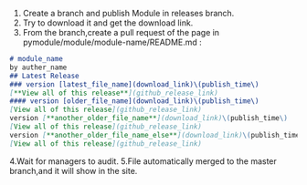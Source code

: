 1. Create a branch and publish Module in releases branch.
2. Try to download it and get the download link.
3. From the branch,create a pull request of the page in pymodule/module/module-name/README.md :
```markdown
# module_name
by auther_name
## Latest Release
### version [latest_file_name](download_link)\(publish_time\)  
[**View all of this release**](github_release_link)
#### version [older_file_name](download_link)\(publish_time\)  
[View all of this release](github_release_link)
version [**another_older_file_name**](download_link)\(publish_time\)  
[View all of this release](github_release_link)
version [**another_older_file_name_else**](download_link)\(publish_time\)  
[View all of this release](github_release_link)
```
4.Wait for managers to audit.
5.File automatically merged to the master branch,and it will show in the site.
